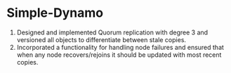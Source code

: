 Simple-Dynamo
=============
1. Designed and implemented Quorum replication with degree 3 and versioned all objects to differentiate between stale copies.
2. Incorporated a functionality for handling node failures and ensured that when any node recovers/rejoins 
it should be updated with most recent copies.
